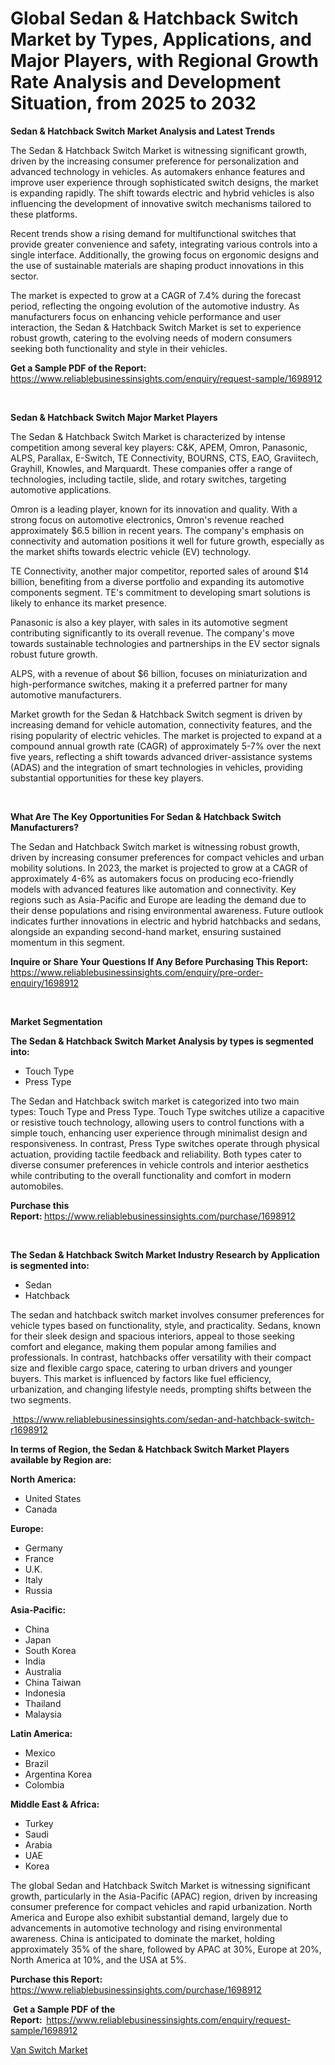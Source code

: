 <p><h1>Global Sedan & Hatchback Switch Market by Types, Applications, and Major Players, with Regional Growth Rate Analysis and Development Situation, from 2025 to 2032</h1></p><p><strong>Sedan & Hatchback Switch Market Analysis and Latest Trends</strong></p>
<p><p>The Sedan & Hatchback Switch Market is witnessing significant growth, driven by the increasing consumer preference for personalization and advanced technology in vehicles. As automakers enhance features and improve user experience through sophisticated switch designs, the market is expanding rapidly. The shift towards electric and hybrid vehicles is also influencing the development of innovative switch mechanisms tailored to these platforms.</p><p>Recent trends show a rising demand for multifunctional switches that provide greater convenience and safety, integrating various controls into a single interface. Additionally, the growing focus on ergonomic designs and the use of sustainable materials are shaping product innovations in this sector.</p><p>The market is expected to grow at a CAGR of 7.4% during the forecast period, reflecting the ongoing evolution of the automotive industry. As manufacturers focus on enhancing vehicle performance and user interaction, the Sedan & Hatchback Switch Market is set to experience robust growth, catering to the evolving needs of modern consumers seeking both functionality and style in their vehicles.</p></p>
<p><strong>Get a Sample PDF of the Report:&nbsp;</strong> <a href="https://www.reliablebusinessinsights.com/enquiry/request-sample/1698912?utm_campaign=1106&utm_medium=2&utm_source=Github&utm_content=ia&utm_term=09012025&utm_id=sedan-hatchback-switch">https://www.reliablebusinessinsights.com/enquiry/request-sample/1698912</a></p>
<p>&nbsp;</p>
<p><strong>Sedan & Hatchback Switch Major Market Players</strong></p>
<p><p>The Sedan & Hatchback Switch Market is characterized by intense competition among several key players: C&K, APEM, Omron, Panasonic, ALPS, Parallax, E-Switch, TE Connectivity, BOURNS, CTS, EAO, Graviitech, Grayhill, Knowles, and Marquardt. These companies offer a range of technologies, including tactile, slide, and rotary switches, targeting automotive applications.</p><p>Omron is a leading player, known for its innovation and quality. With a strong focus on automotive electronics, Omron's revenue reached approximately $6.5 billion in recent years. The company's emphasis on connectivity and automation positions it well for future growth, especially as the market shifts towards electric vehicle (EV) technology.</p><p>TE Connectivity, another major competitor, reported sales of around $14 billion, benefiting from a diverse portfolio and expanding its automotive components segment. TE's commitment to developing smart solutions is likely to enhance its market presence.</p><p>Panasonic is also a key player, with sales in its automotive segment contributing significantly to its overall revenue. The company's move towards sustainable technologies and partnerships in the EV sector signals robust future growth.</p><p>ALPS, with a revenue of about $6 billion, focuses on miniaturization and high-performance switches, making it a preferred partner for many automotive manufacturers.</p><p>Market growth for the Sedan & Hatchback Switch segment is driven by increasing demand for vehicle automation, connectivity features, and the rising popularity of electric vehicles. The market is projected to expand at a compound annual growth rate (CAGR) of approximately 5-7% over the next five years, reflecting a shift towards advanced driver-assistance systems (ADAS) and the integration of smart technologies in vehicles, providing substantial opportunities for these key players.</p></p>
<p>&nbsp;</p>
<p><strong>What Are The Key Opportunities For Sedan & Hatchback Switch Manufacturers?</strong></p>
<p><p>The Sedan and Hatchback Switch market is witnessing robust growth, driven by increasing consumer preferences for compact vehicles and urban mobility solutions. In 2023, the market is projected to grow at a CAGR of approximately 4-6% as automakers focus on producing eco-friendly models with advanced features like automation and connectivity. Key regions such as Asia-Pacific and Europe are leading the demand due to their dense populations and rising environmental awareness. Future outlook indicates further innovations in electric and hybrid hatchbacks and sedans, alongside an expanding second-hand market, ensuring sustained momentum in this segment.</p></p>
<p><strong>Inquire or Share Your Questions If Any Before Purchasing This Report:</strong> <a href="https://www.reliablebusinessinsights.com/enquiry/pre-order-enquiry/1698912?utm_campaign=1106&utm_medium=2&utm_source=Github&utm_content=ia&utm_term=09012025&utm_id=sedan-hatchback-switch">https://www.reliablebusinessinsights.com/enquiry/pre-order-enquiry/1698912</a></p>
<p>&nbsp;</p>
<p><strong>Market Segmentation</strong></p>
<p><strong>The Sedan & Hatchback Switch Market Analysis by types is segmented into:</strong></p>
<p><ul><li>Touch Type</li><li>Press Type</li></ul></p>
<p><p>The Sedan and Hatchback switch market is categorized into two main types: Touch Type and Press Type. Touch Type switches utilize a capacitive or resistive touch technology, allowing users to control functions with a simple touch, enhancing user experience through minimalist design and responsiveness. In contrast, Press Type switches operate through physical actuation, providing tactile feedback and reliability. Both types cater to diverse consumer preferences in vehicle controls and interior aesthetics while contributing to the overall functionality and comfort in modern automobiles.</p></p>
<p><strong>Purchase this Report:&nbsp;</strong><a href="https://www.reliablebusinessinsights.com/purchase/1698912?utm_campaign=1106&utm_medium=2&utm_source=Github&utm_content=ia&utm_term=09012025&utm_id=sedan-hatchback-switch">https://www.reliablebusinessinsights.com/purchase/1698912</a></p>
<p>&nbsp;</p>
<p><strong>The Sedan & Hatchback Switch Market Industry Research by Application is segmented into:</strong></p>
<p><ul><li>Sedan</li><li>Hatchback</li></ul></p>
<p><p>The sedan and hatchback switch market involves consumer preferences for vehicle types based on functionality, style, and practicality. Sedans, known for their sleek design and spacious interiors, appeal to those seeking comfort and elegance, making them popular among families and professionals. In contrast, hatchbacks offer versatility with their compact size and flexible cargo space, catering to urban drivers and younger buyers. This market is influenced by factors like fuel efficiency, urbanization, and changing lifestyle needs, prompting shifts between the two segments.</p></p>
<p><a href="https://www.reliablebusinessinsights.com/sedan-and-hatchback-switch-r1698912?utm_campaign=1106&utm_medium=2&utm_source=Github&utm_content=ia&utm_term=09012025&utm_id=sedan-hatchback-switch">&nbsp;https://www.reliablebusinessinsights.com/sedan-and-hatchback-switch-r1698912</a></p>
<p><strong>In terms of Region, the Sedan & Hatchback Switch Market Players available by Region are:</strong></p>
<p>
    <p> <strong> North America: </strong>
        <ul>
            <li>United States</li>
            <li>Canada</li>
        </ul>
        </p> 
    <p> <strong> Europe: </strong>
        <ul>
            <li>Germany</li>
            <li>France</li>
            <li>U.K.</li>
            <li>Italy</li>
            <li>Russia</li>
        </ul>
        </p> 
    <p> <strong> Asia-Pacific: </strong>
        <ul>
            <li>China</li>
            <li>Japan</li>
            <li>South Korea</li>
            <li>India</li>
            <li>Australia</li>
            <li>China Taiwan</li>
            <li>Indonesia</li>
            <li>Thailand</li>
            <li>Malaysia</li>
        </ul>
        </p> 
    <p> <strong> Latin America: </strong>
        <ul>
            <li>Mexico</li>
            <li>Brazil</li>
            <li>Argentina Korea</li>
            <li>Colombia</li>
        </ul>
        </p> 
    <p> <strong> Middle East & Africa: </strong>
        <ul>
            <li>Turkey</li>
            <li>Saudi</li>
            <li>Arabia</li>
            <li>UAE</li>
            <li>Korea</li>
        </ul>
    </p>
    </p>
<p><p>The global Sedan and Hatchback Switch Market is witnessing significant growth, particularly in the Asia-Pacific (APAC) region, driven by increasing consumer preference for compact vehicles and rapid urbanization. North America and Europe also exhibit substantial demand, largely due to advancements in automotive technology and rising environmental awareness. China is anticipated to dominate the market, holding approximately 35% of the share, followed by APAC at 30%, Europe at 20%, North America at 10%, and the USA at 5%.</p></p>
<p><strong>Purchase this Report: </strong><a href="https://www.reliablebusinessinsights.com/purchase/1698912?utm_campaign=1106&utm_medium=2&utm_source=Github&utm_content=ia&utm_term=09012025&utm_id=sedan-hatchback-switch">https://www.reliablebusinessinsights.com/purchase/1698912</a></p>
<p>&nbsp;<strong>Get a Sample PDF of the Report:&nbsp;&nbsp;</strong><a href="https://www.reliablebusinessinsights.com/enquiry/request-sample/1698912?utm_campaign=1106&utm_medium=2&utm_source=Github&utm_content=ia&utm_term=09012025&utm_id=sedan-hatchback-switch">https://www.reliablebusinessinsights.com/enquiry/request-sample/1698912</a></p>
<p><strong></strong></p>
<p><p><a href="https://github.com/mathastilley812967/Market-Research-Report-List-1/blob/main/van-switch-market.md?utm_campaign=1106&utm_medium=2&utm_source=Github&utm_content=ia&utm_term=09012025&utm_id=sedan-hatchback-switch">Van Switch Market</a></p></p>